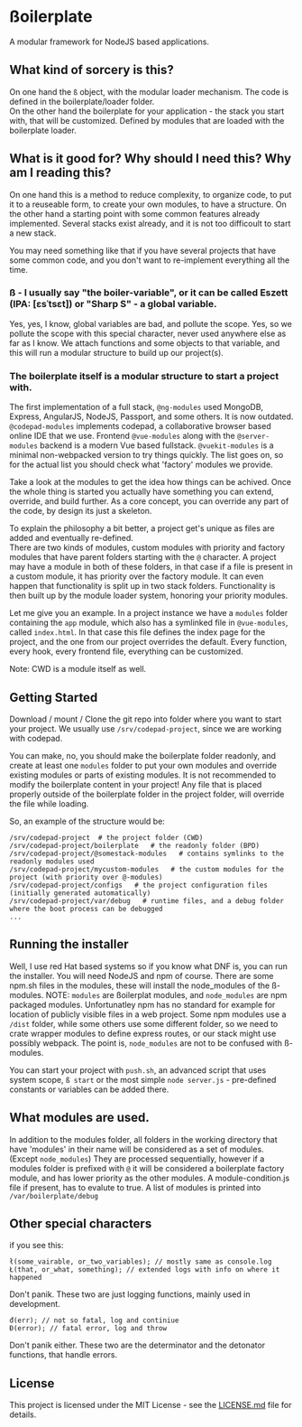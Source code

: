 # ßoilerplate

A modular framework for NodeJS based applications.

## What kind of sorcery is this?

On one hand the `ß` object, with the modular loader mechanism. The code is defined in the boilerplate/loader folder.  
On the other hand the boilerplate for your application - the stack you start with, that will be customized. Defined by modules that are loaded with the boilerplate loader.  

## What is it good for? Why should I need this? Why am I reading this?

On one hand this is a method to reduce complexity, to organize code, to put it to a reuseable form, to create your own modules, to have a structure.
On the other hand a starting point with some common features already implemented. Several stacks exist already, and it is not too difficoult to start a new stack.

You may need something like that if you have several projects that have some common code, and you don't want to re-implement everything all the time.

### ß - I usually say "the boiler-variable", or it can be called Eszett (IPA: [ɛsˈtsɛt]) or "Sharp S" - a global variable.

Yes, yes, I know, global variables are bad, and pollute the scope. Yes, so we pollute the scope with this special character, never used anywhere else as far as I know.
We attach functions and some objects to that variable, and this will run a modular structure to build up our project(s).

### The boilerplate itself is a modular structure to start a project with. 

The first implementation of a full stack, `@ng-modules` used MongoDB, Express, AngularJS, NodeJS, Passport, and some others. It is now outdated.
`@codepad-modules` implements codepad, a collaborative browser based online IDE that we use.
Frontend `@vue-modules` along with the `@server-modules` backend is a modern Vue based fullstack. `@vuekit-modules` is a minimal non-webpacked version to try things quickly.
The list goes on, so for the actual list you should check what 'factory' modules we provide. 

Take a look at the modules to get the idea how things can be achived. Once the whole thing is started you actually have something you can extend, override, and build further.
As a core concept, you can override any part of the code, by design its just a skeleton.

To explain the philosophy a bit better, a project get's unique as files are added and eventually re-defined.  
There are two kinds of modules, custom modules with priority and factory modules that have parent folders starting with the `@` character.
A project may have a module in both of these folders, in that case if a file is present in a custom module, it has priority over the factory module. 
It can even happen that functionality is split up in two stack folders. Functionality is then built up by the module loader system, honoring your priority modules.

Let me give you an example. In a project instance we have a `modules` folder containing the `app` module, which also has a symlinked file in `@vue-modules`, called `index.html`.
In that case this file defines the index page for the project, and the one from our project overrides the default. Every function, every hook, every frontend file, everything can be customized.

Note: CWD is a module itself as well.

## Getting Started

Download / mount / Clone the git repo into folder where you want to start your project. We usually use `/srv/codepad-project`, since we are working with codepad. 

You can make, no, you should make the boilerplate folder readonly, and create at least one `modules` folder to put your own modules and override existing modules or parts of existing modules.
It is not recommended to modify the boilerplate content in your project! Any file that is placed properly outside of the boilerplate folder in the project folder, will override the file while loading.

So, an example of the structure would be:
```
/srv/codepad-project  # the project folder (CWD)
/srv/codepad-project/boilerplate   # the readonly folder (BPD)
/srv/codepad-project/@somestack-modules   # contains symlinks to the readonly modules used
/srv/codepad-project/mycustom-modules   # the custom modules for the project (with priority over @-modules)
/srv/codepad-project/configs   # the project configuration files (initially generated automatically)
/srv/codepad-project/var/debug   # runtime files, and a debug folder where the boot process can be debugged
...
```

## Running the installer

Well, I use red Hat based systems so if you know what DNF is, you can run the installer.
You will need NodeJS and npm of course. There are some npm.sh files in the modules, these will install the node_modules of the ß-modules.
NOTE: `modules` are ßoilerplat modules, and `node_modules` are npm packaged modules. Unfortunatley npm has no standard for example for location of publicly visible files in a web project. Some npm modules use a `/dist` folder, while some others use some different folder, so we need to crate wrapper modules to define express routes, or our stack might use possibly webpack. The point is, `node_modules` are not to be confused with ß-modules.

You can start your project with `push.sh`, an advanced script that uses system scope, `ß start` or the most simple `node server.js` - pre-defined constants or variables can be added there.

## What modules are used.

In addition to the modules folder, all folders in the working directory that have 'modules' in their name will be considered as a set of modules. (Except `node_modules`)
They are processed sequentially, however if a modules folder is prefixed with `@` it will be considered a boilerplate factory module, and has lower priority as the other modules. 
A module-condition.js file if present, has to evalute to true. A list of modules is printed into `/var/boilerplate/debug` 

## Other special characters

if you see this:
```
ł(some_vairable, or_two_variables); // mostly same as console.log
Ł(that, or_what, something); // extended logs with info on where it happened
```
Don't panik. These two are just logging functions, mainly used in development.

```
đ(err); // not so fatal, log and continiue
Đ(error); // fatal error, log and throw
```

Don't panik either. These two are the determinator and the detonator functions, that handle errors.

## License

This project is licensed under the MIT License - see the [LICENSE.md](LICENSE.md) file for details.
